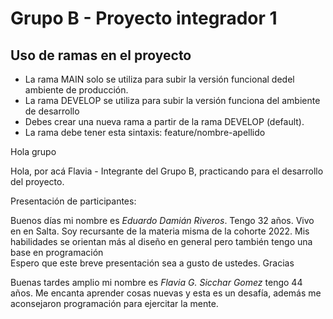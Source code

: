 # Grupo B - Proyecto integrador 1

## Uso de ramas en el proyecto
- La rama MAIN solo se utiliza para subir la versión funcional dedel ambiente de producción.
- La rama DEVELOP se utiliza para subir la versión funciona del ambiente de desarrollo
- Debes crear una nueva rama a partir de la rama DEVELOP (default).
- La rama debe tener esta sintaxis: feature/nombre-apellido

Hola grupo

Hola, por acá Flavia - Integrante del Grupo B, practicando para el desarrollo del proyecto.

Presentación de participantes:

Buenos días mi nombre es *Eduardo Damián Riveros*. Tengo 32 años. Vivo en en Salta.
Soy recursante de la materia misma de la cohorte 2022. Mis habilidades se orientan más al diseño en general pero también tengo una base en programación   
Espero que este breve presentación sea a gusto de ustedes. Gracias

Buenas tardes amplio mi nombre es *Flavia G. Sicchar Gomez* tengo 44 años. Me encanta aprender cosas nuevas y esta es un desafía, además me aconsejaron programación para ejercitar la mente. 
